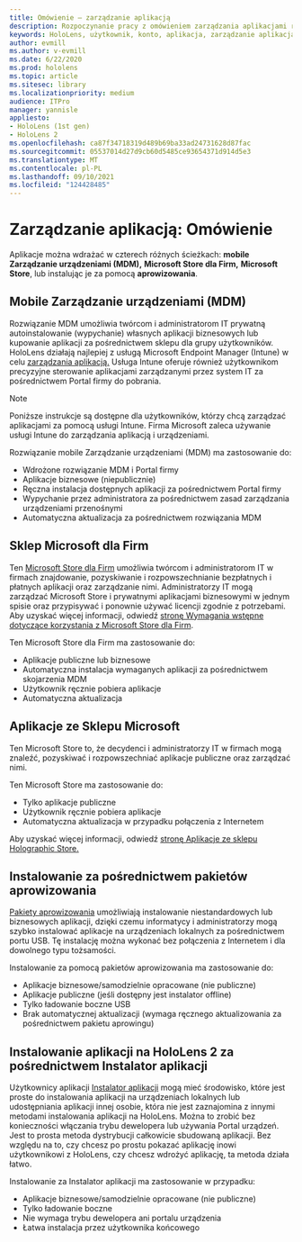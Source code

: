 ```yaml
---
title: Omówienie — zarządzanie aplikacją
description: Rozpoczynanie pracy z omówieniem zarządzania aplikacjami rzeczywistości mieszanej za pomocą zarządzania urządzeniami przenośnymi, sklepu Microsoft Store dla Firm i pakietów aprowizowania.
keywords: HoloLens, użytkownik, konto, aplikacja, zarządzanie aplikacją,
author: evmill
ms.author: v-evmill
ms.date: 6/22/2020
ms.prod: hololens
ms.topic: article
ms.sitesec: library
ms.localizationpriority: medium
audience: ITPro
manager: yannisle
appliesto:
- HoloLens (1st gen)
- HoloLens 2
ms.openlocfilehash: ca87f34718319d489b69ba33ad24731628d87fac
ms.sourcegitcommit: 05537014d27d9cb60d5485ce93654371d914d5e3
ms.translationtype: MT
ms.contentlocale: pl-PL
ms.lasthandoff: 09/10/2021
ms.locfileid: "124428485"
---
```

# <a name="app-management-overview"></a>Zarządzanie aplikacją: Omówienie

Aplikacje można wdrażać w czterech różnych ścieżkach: **mobile Zarządzanie urządzeniami (MDM),** **Microsoft Store dla Firm,** **Microsoft Store**, lub instalując je za pomocą **aprowizowania**.

## <a name="mobile-device-management-mdm"></a>Mobile Zarządzanie urządzeniami (MDM)

Rozwiązanie MDM umożliwia twórcom i administratorom IT prywatną autoinstalowanie (wypychanie) własnych aplikacji biznesowych lub kupowanie aplikacji za pośrednictwem sklepu dla grupy użytkowników. HoloLens działają najlepiej z usługą Microsoft Endpoint Manager (Intune) w celu [zarządzania aplikacją.](app-deploy-intune.md) Usługa Intune oferuje również użytkownikom precyzyjne sterowanie aplikacjami zarządzanymi przez system IT za pośrednictwem Portal firmy do pobrania.

> [!NOTE]
> Poniższe instrukcje są dostępne dla użytkowników, którzy chcą zarządzać aplikacjami za pomocą usługi Intune. Firma Microsoft zaleca używanie usługi Intune do zarządzania aplikacją i urządzeniami.

Rozwiązanie mobile Zarządzanie urządzeniami (MDM) ma zastosowanie do:

* Wdrożone rozwiązanie MDM i Portal firmy
* Aplikacje biznesowe (niepublicznie)
* Ręczna instalacja dostępnych aplikacji za pośrednictwem Portal firmy
* Wypychanie przez administratora za pośrednictwem zasad zarządzania urządzeniami przenośnymi
* Automatyczna aktualizacja za pośrednictwem rozwiązania MDM

## <a name="microsoft-store-for-business"></a>Sklep Microsoft dla Firm

Ten [Microsoft Store dla Firm](app-deploy-store-business.md) umożliwia twórcom i administratorom IT w firmach znajdowanie, pozyskiwanie i rozpowszechnianie bezpłatnych i płatnych aplikacji oraz zarządzanie nimi. Administratorzy IT mogą zarządzać Microsoft Store i prywatnymi aplikacjami biznesowymi w jednym spisie oraz przypisywać i ponownie używać licencji zgodnie z potrzebami. Aby uzyskać więcej informacji, odwiedź [stronę Wymagania wstępne dotyczące korzystania z Microsoft Store dla Firm](/microsoft-store/prerequisites-microsoft-store-for-business).

Ten Microsoft Store dla Firm ma zastosowanie do:

* Aplikacje publiczne lub biznesowe
* Automatyczna instalacja wymaganych aplikacji za pośrednictwem skojarzenia MDM
* Użytkownik ręcznie pobiera aplikacje
* Automatyczna aktualizacja

## <a name="microsoft-store-apps"></a>Aplikacje ze Sklepu Microsoft

Ten Microsoft Store to, że decydenci i administratorzy IT w firmach mogą znaleźć, pozyskiwać i rozpowszechniać aplikacje publiczne oraz zarządzać nimi.

Ten Microsoft Store ma zastosowanie do:

* Tylko aplikacje publiczne
* Użytkownik ręcznie pobiera aplikacje
* Automatyczna aktualizacja w przypadku połączenia z Internetem

Aby uzyskać więcej informacji, odwiedź [stronę Aplikacje ze sklepu Holographic Store.](/hololens/holographic-store-apps)

## <a name="install-via-provisioning-packages"></a>Instalowanie za pośrednictwem pakietów aprowizowania

[Pakiety aprowizowania](app-deploy-provisioning-package.md) umożliwiają instalowanie niestandardowych lub biznesowych aplikacji, dzięki czemu informatycy i administratorzy mogą szybko instalować aplikacje na urządzeniach lokalnych za pośrednictwem portu USB. Tę instalację można wykonać bez połączenia z Internetem i dla dowolnego typu tożsamości.

Instalowanie za pomocą pakietów aprowizowania ma zastosowanie do:

* Aplikacje biznesowe/samodzielnie opracowane (nie publiczne)
* Aplikacje publiczne (jeśli dostępny jest instalator offline)
* Tylko ładowanie boczne USB
* Brak automatycznej aktualizacji (wymaga ręcznego aktualizowania za pośrednictwem pakietu aprowingu)

## <a name="install-apps-on-hololens-2-via-app-installer"></a>Instalowanie aplikacji na HoloLens 2 za pośrednictwem Instalator aplikacji

Użytkownicy aplikacji [Instalator aplikacji](app-deploy-app-installer.md) mogą mieć środowisko, które jest proste do instalowania aplikacji na urządzeniach lokalnych lub udostępniania aplikacji innej osobie, która nie jest zaznajomina z innymi metodami instalowania aplikacji na HoloLens. Można to zrobić bez konieczności włączania trybu dewelopera lub używania Portal urządzeń. Jest to prosta metoda dystrybucji całkowicie sbudowaną aplikacji. Bez względu na to, czy chcesz po prostu pokazać aplikację inowi użytkownikowi z HoloLens, czy chcesz wdrożyć aplikację, ta metoda działa łatwo.

Instalowanie za Instalator aplikacji ma zastosowanie w przypadku:

* Aplikacje biznesowe/samodzielnie opracowane (nie publiczne)
* Tylko ładowanie boczne
* Nie wymaga trybu dewelopera ani portalu urządzenia
* Łatwa instalacja przez użytkownika końcowego
